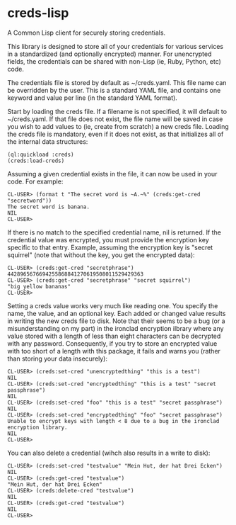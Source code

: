 # creds-lisp
A Common Lisp client for securely storing credentials.

This library is designed to store all of your credentials for various services in a standardized (and optionally encrypted) manner.  For unencrypted fields, the credentials can be shared with non-Lisp (ie, Ruby, Python, etc) code.

The credentials file is stored by default as ~/creds.yaml. This file name can be overridden by the user. This is a standard YAML file, and contains one keyword and value per line (in the standard YAML format).

Start by loading the creds file. If a filename is not specified, it will default to ~/creds.yaml. If that file does not exist, the file name will be saved in case you wish to add values to (ie, create from scratch) a new creds file. Loading the creds file is mandatory, even if it does not exist, as that initializes all of the internal data structures:

```
(ql:quickload :creds)
(creds:load-creds)
```

Assuming a given credential exists in the file, it can now be used in your code. For example:

```
CL-USER> (format t "The secret word is ~A.~%" (creds:get-cred "secretword"))
The secret word is banana.
NIL
CL-USER>
```

If there is no match to the specified credential name, nil is returned. If the credential value was encrypted, you must provide the encryption key specific to that entry. Example, assuming the encryption key is "secret squirrel" (note that without the key, you get the encrypted data):

```
CL-USER> (creds:get-cred "secretphrase")
4428965676694255868841270619508011529429363
CL-USER> (creds:get-cred "secretphrase" "secret squirrel")
"big yellow bananas"
CL-USER>
```

Setting a creds value works very much like reading one. You specify the name, the value, and an optional key. Each added or changed value results in writing the new creds file to disk. Note that their seems to be a bug (or a misunderstanding on my part) in the ironclad encryption ilbrary where any value stored with a length of less than eight characters can be decrypted with any password. Consequently, if you try to store an encrypted value with too short of a length with this package, it fails and warns you (rather than storing your data insecurely):

```
CL-USER> (creds:set-cred "unencryptedthing" "this is a test")
NIL
CL-USER> (creds:set-cred "encryptedthing" "this is a test" "secret passphrase")
NIL
CL-USER> (creds:set-cred "foo" "this is a test" "secret passphrase")
NIL
CL-USER> (creds:set-cred "encryptedthing" "foo" "secret passphrase")
Unable to encrypt keys with length < 8 due to a bug in the ironclad encryption library.
NIL
CL-USER>
```

You can also delete a credential (wihch also results in a write to disk):

```
CL-USER> (creds:set-cred "testvalue" "Mein Hut, der hat Drei Ecken")
NIL
CL-USER> (creds:get-cred "testvalue")
"Mein Hut, der hat Drei Ecken"
CL-USER> (creds:delete-cred "testvalue")
NIL
CL-USER> (creds:get-cred "testvalue")
NIL
CL-USER>
```
